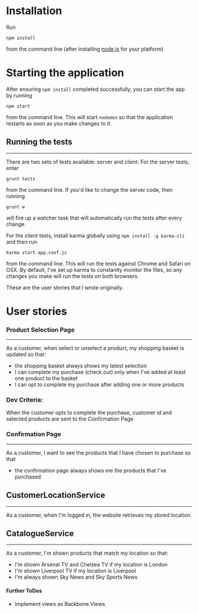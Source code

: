 # Installation
Run 
````
npm install
````
from the command line (after installing [node.js](https://nodejs.org/) for your platform)

# Starting the application
After ensuring `npm install` completed successfully, you can start the app by running
````
npm start
````
from the command line. This will start `nodemon` so that the application restarts as soon as you make changes to it.

## Running the tests
---
There are two sets of tests available: server and client. For the server tests, enter
````
grunt tests
````
from the command line. If you'd like to change the server code, then running
````
grunt w
````
will fire up a watcher task that will automatically run the tests after every change.

For the client tests, install karma globally using `npm install -g karma-cli` and then run
````
karma start app.conf.js
````
from the command line. This will run the tests against Chrome and Safari on OSX. By default, I've set up karma to constantly monitor the files, so any changes you make will run the tests on both browsers.

These are the user stories that I wrote originally.

User stories
===

### Product Selection Page
---
As a customer, when select or unselect a product, my shopping basket is updated so that:
* the shopping basket always shows my latest selection
* I can complete my purchase (check out) only when I've added at least one product to the basket
* I can opt to complete my purchase after adding one or more products

### Dev Criteria:
When the customer opts to complete the purchase, customer id and selected products are sent to the Confirmation Page

### Confirmation Page
---
As a customer, I want to see the products that I have chosen to purchase so that
* the confirmation page always shows me the products that I've purchased

## CustomerLocationService
---
As a customer, when I'm logged in, the website retrieves my stored location.

## CatalogueService
---
As a customer, I'm shown products that match my location so that:
* I'm shown Arsenal TV and Chelsea TV if my location is London
* I'm shown Liverpool TV if my location is Liverpool
* I'm always shown Sky News and Sky Sports News

#### Further ToDos
* Implement views as Backbone.Views